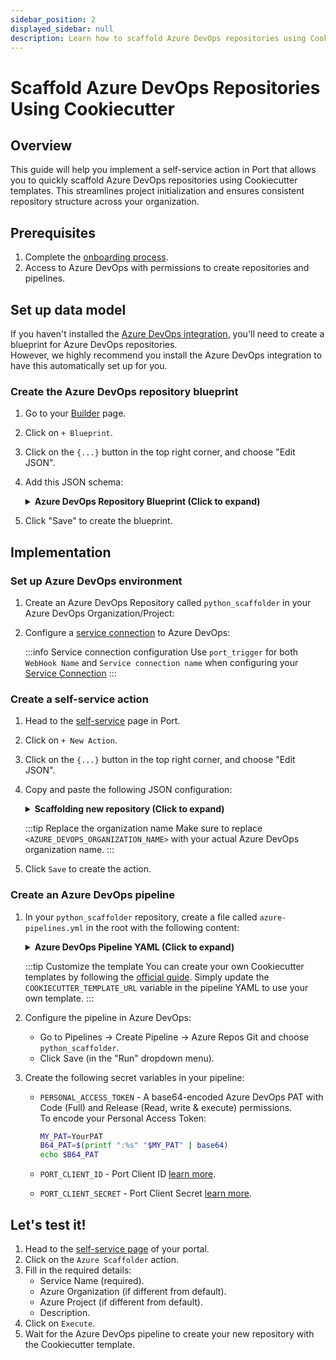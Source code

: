 ```yaml
---
sidebar_position: 2
displayed_sidebar: null
description: Learn how to scaffold Azure DevOps repositories using Cookiecutter templates via Port Actions.
---
```


# Scaffold Azure DevOps Repositories Using Cookiecutter

## Overview
This guide will help you implement a self-service action in Port that allows you to quickly scaffold Azure DevOps repositories using Cookiecutter templates. This streamlines project initialization and ensures consistent repository structure across your organization.  

## Prerequisites
1. Complete the [onboarding process](/getting-started/overview).
2. Access to Azure DevOps with permissions to create repositories and pipelines.

## Set up data model

If you haven't installed the [Azure DevOps integration](https://docs.port.io/build-your-software-catalog/sync-data-to-catalog/git/azure-devops/installation), you'll need to create a blueprint for Azure DevOps repositories.  
However, we highly recommend you install the Azure DevOps integration to have this automatically set up for you.

<h3> Create the Azure DevOps repository blueprint </h3>

1. Go to your [Builder](https://app.getport.io/settings/data-model) page.
2. Click on `+ Blueprint`.
3. Click on the `{...}` button in the top right corner, and choose "Edit JSON".
4. Add this JSON schema:

    <details>
    <summary><b>Azure DevOps Repository Blueprint (Click to expand)</b></summary>

    ```json showLineNumbers
    {
      "identifier": "azureDevopsRepository",
      "title": "Azure DevOps Repository",
      "icon": "Azure",
      "schema": {
        "properties": {
          "url": {
            "title": "URL",
            "type": "string",
            "format": "url",
            "description": "The URL of the Azure DevOps repository"
          },
          "readme": {
            "title": "README",
            "type": "string",
            "description": "The content of the repository's README file"
          },
          "defaultBranch": {
            "title": "Default Branch",
            "type": "string",
            "description": "The default branch of the repository"
          }
        },
        "required": []
      },
      "mirrorProperties": {},
      "calculationProperties": {},
      "relations": {}
    }
    ```

    </details>

5. Click "Save" to create the blueprint.

## Implementation

### Set up Azure DevOps environment

1. Create an Azure DevOps Repository called `python_scaffolder` in your Azure DevOps Organization/Project:

2. Configure a [service connection](https://learn.microsoft.com/en-us/azure/devops/pipelines/library/service-endpoints?view=azure-devops&tabs=yaml) to Azure DevOps:

   :::info Service connection configuration
   Use `port_trigger` for both `WebHook Name` and `Service connection name` when configuring your [Service Connection](https://learn.microsoft.com/en-us/azure/devops/pipelines/library/service-endpoints?view=azure-devops&tabs=yaml)
   :::

### Create a self-service action

1. Head to the [self-service](https://app.getport.io/self-serve) page in Port.
2. Click on `+ New Action`.
3. Click on the `{...}` button in the top right corner, and choose "Edit JSON".
4. Copy and paste the following JSON configuration:

    <details>
    <summary><b>Scaffolding new repository (Click to expand)</b></summary>

    ```json showLineNumbers
    {
      "identifier": "azure_scaffolder",
      "title": "Azure Scaffolder",
      "icon": "Azure",
      "trigger": {
        "type": "self-service",
        "operation": "CREATE",
        "userInputs": {
          "properties": {
            "service_name": {
              "icon": "DefaultProperty",
              "title": "Service Name",
              "type": "string",
              "description": "Name of the service to scaffold"
            },
            "azure_organization": {
              "icon": "DefaultProperty",
              "title": "Azure Organization",
              "type": "string",
              "description": "Your Azure DevOps organization name"
            },
            "azure_project": {
              "icon": "DefaultProperty",
              "title": "Azure Project",
              "type": "string",
              "description": "Your Azure DevOps project name"
            },
            "description": {
              "icon": "DefaultProperty",
              "title": "Description",
              "type": "string",
              "description": "Service description"
            }
          },
          "required": [
            "service_name"
          ],
          "order": [
            "service_name",
            "azure_organization",
            "azure_project",
            "description"
          ]
        },
        "blueprintIdentifier": "azureDevopsRepository"
      },
      "invocationMethod": {
        "type": "AZURE_DEVOPS",
        "webhook": "port_trigger",
        "org": "<AZURE_DEVOPS_ORGANIZATION_NAME>",
        "payload": {
          "properties": {
            "service_name": "{{.inputs.\"service_name\"}}",
            "azure_organization": "{{.inputs.\"azure_organization\"}}",
            "azure_project": "{{.inputs.\"azure_project\"}}",
            "description": "{{.inputs.\"description\"}}"
          },
          "port_context": {
            "entity": "{{.entity}}",
            "blueprint": "{{.action.blueprint}}",
            "runId": "{{.run.id}}",
            "trigger": "{{ .trigger }}"
          }
        }
      },
      "requiredApproval": false
    }
    ```

    </details>

    :::tip Replace the organization name
    Make sure to replace `<AZURE_DEVOPS_ORGANIZATION_NAME>` with your actual Azure DevOps organization name.
    :::

5. Click `Save` to create the action.

### Create an Azure DevOps pipeline

1. In your `python_scaffolder` repository, create a file called `azure-pipelines.yml` in the root with the following content:

    <details>
    <summary><b>Azure DevOps Pipeline YAML (Click to expand)</b></summary>

    ```yml showLineNumbers
    trigger: none

    pool:
      vmImage: "ubuntu-latest"

    variables:
      RUN_ID: "${{ parameters.port_trigger.port_context.runId }}"
      BLUEPRINT_ID: "${{ parameters.port_trigger.port_context.blueprint }}"
      SERVICE_NAME: "${{ parameters.port_trigger.properties.service_name }}"
      DESCRIPTION: "${{ parameters.port_trigger.properties.description }}"
      AZURE_ORGANIZATION: "${{ parameters.port_trigger.properties.azure_organization }}"
      AZURE_PROJECT: "${{ parameters.port_trigger.properties.azure_project }}"

    resources:
      webhooks:
        - webhook: port_trigger
          connection: port_trigger

    stages:
      - stage: fetch_port_access_token
        jobs:
          - job: fetch_port_access_token
            steps:
              - script: |
                  sudo apt-get update
                  sudo apt-get install -y jq
              - script: |
                  accessToken=$(curl -X POST \
                        -H 'Content-Type: application/json' \
                        -d '{"clientId": "$(PORT_CLIENT_ID)", "clientSecret": "$(PORT_CLIENT_SECRET)"}' \
                        -s 'https://api.getport.io/v1/auth/access_token' | jq -r '.accessToken')
                  echo "##vso[task.setvariable variable=accessToken;isOutput=true]$accessToken"
                displayName: Fetch Access Token and Run ID
                name: getToken

      - stage: scaffold
        dependsOn:
          - fetch_port_access_token
        jobs:
          - job: scaffold
            variables:
              COOKIECUTTER_TEMPLATE_URL: "https://github.com/brettcannon/python-azure-web-app-cookiecutter"
            steps:
              - script: |
                  sudo apt-get update
                  sudo apt-get install -y jq
                  sudo pip install cookiecutter -q
              - script: |
                  # Create the repository
                  PROJECT_ID=$(curl -X GET "https://dev.azure.com/${{ variables.AZURE_ORGANIZATION }}/_apis/projects/${{ variables.AZURE_PROJECT }}?api-version=7.0" \
                  -H "Authorization: Basic $(PERSONAL_ACCESS_TOKEN)" \
                  -H "Content-Type: application/json" \
                  -H "Content-Length: 0" | jq .id)

                  if [[ -z "$PROJECT_ID" ]]; then
                    echo "Failed to fetch Azure Devops Project ID."
                    exit 1
                  fi

                  PAYLOAD='{"name":"${{ variables.SERVICE_NAME }}","project":{"id":'$PROJECT_ID'}}'

                  CREATE_REPO_RESPONSE=$(curl -X POST "https://dev.azure.com/${{ variables.AZURE_ORGANIZATION }}/_apis/git/repositories?api-version=7.0" \
                  -H "Authorization: Basic $(PERSONAL_ACCESS_TOKEN)" \
                  -H "Content-Type: application/json" \
                  -d $PAYLOAD)

                  PROJECT_URL=$(echo $CREATE_REPO_RESPONSE | jq -r .webUrl)

                  if [[ -z "$PROJECT_URL" ]]; then
                    echo "Failed to create Azure Devops repository."
                    exit 1
                  fi

                  echo "##vso[task.setvariable variable=PROJECT_URL;isOutput=true]$PROJECT_URL"

                  cat <<EOF > cookiecutter.yaml
                  default_context:
                    site_name: "${{ variables.SERVICE_NAME }}"
                    python_version: "3.6.0"
                  EOF
                  cookiecutter $COOKIECUTTER_TEMPLATE_URL --no-input --config-file cookiecutter.yaml --output-dir scaffold_out

                  echo "Initializing new repository..."
                  git config --global user.email "scaffolder@email.com"
                  git config --global user.name "Mighty Scaffolder"
                  git config --global init.defaultBranch "main"

                  cd "scaffold_out/${{ variables.SERVICE_NAME }}"
                  git init
                  git add .
                  git commit -m "Initial commit"
                  decoded_pat=$(echo $(PERSONAL_ACCESS_TOKEN) | base64 -d)
                  git remote add origin https://$decoded_pat@dev.azure.com/${{ variables.AZURE_ORGANIZATION }}/${{ variables.AZURE_PROJECT }}/_git/${{ variables.SERVICE_NAME }}
                  git push -u origin --all
                name: scaffold

      - stage: upsert_entity
        dependsOn:
          - fetch_port_access_token
          - scaffold
        jobs:
          - job: upsert_entity
            variables:
              accessToken: $[ stageDependencies.fetch_port_access_token.fetch_port_access_token.outputs['getToken.accessToken'] ]
              PROJECT_URL: $[ stageDependencies.scaffold.scaffold.outputs['scaffold.PROJECT_URL'] ]
            steps:
              - script: |
                  sudo apt-get update
                  sudo apt-get install -y jq
              - script: |
                  curl -X POST \
                    -H 'Content-Type: application/json' \
                    -H 'Authorization: Bearer $(accessToken)' \
                    -d '{
                        "identifier": "${{ variables.SERVICE_NAME }}",
                        "title": "${{ variables.SERVICE_NAME }}",
                        "properties": {"description":"${{ variables.DESCRIPTION }}","url":"$(PROJECT_URL)" },
                        "relations": {}
                      }' \
                    "https://api.getport.io/v1/blueprints/${{ variables.BLUEPRINT_ID }}/entities?upsert=true&run_id=${{ variables.RUN_ID }}&create_missing_related_entities=true"

      - stage: update_run_status
        dependsOn:
          - upsert_entity
          - fetch_port_access_token
          - scaffold
        jobs:
          - job: update_run_status
            variables:
              accessToken: $[ stageDependencies.fetch_port_access_token.fetch_port_access_token.outputs['getToken.accessToken'] ]
              PROJECT_URL: $[ stageDependencies.scaffold.scaffold.outputs['scaffold.PROJECT_URL'] ]
            steps:
              - script: |
                  sudo apt-get update
                  sudo apt-get install -y jq
              - script: |
                  curl -X PATCH \
                    -H 'Content-Type: application/json' \
                    -H 'Authorization: Bearer $(accessToken)' \
                    -d '{"status":"SUCCESS", "message": {"run_status": "Scaffold ${{ variables.SERVICE_NAME }} finished successfully!\\n Project URL: $(PROJECT_URL)" }}' \
                    "https://api.getport.io/v1/actions/runs/${{ variables.RUN_ID }}"

      - stage: update_run_status_failed
        dependsOn:
          - upsert_entity
          - fetch_port_access_token
          - scaffold
        condition: failed()
        jobs:
          - job: update_run_status_failed
            variables:
              accessToken: $[ stageDependencies.fetch_port_access_token.fetch_port_access_token.outputs['getToken.accessToken'] ]
            steps:
              - script: |
                  curl -X PATCH \
                    -H 'Content-Type: application/json' \
                    -H 'Authorization: Bearer $(accessToken)' \
                    -d '{"status":"FAILURE", "message": {"run_status": "Scaffold ${{ variables.SERVICE_NAME }} failed" }}' \
                    "https://api.getport.io/v1/actions/runs/${{ variables.RUN_ID }}"
    ```

    </details>

    :::tip Customize the template
    You can create your own Cookiecutter templates by following the [official guide](https://cookiecutter.readthedocs.io/en/2.0.2/tutorials.html#create-your-very-own-cookiecutter-project-template). Simply update the `COOKIECUTTER_TEMPLATE_URL` variable in the pipeline YAML to use your own template.
    :::

2. Configure the pipeline in Azure DevOps:
   - Go to Pipelines → Create Pipeline → Azure Repos Git and choose `python_scaffolder`.
   - Click Save (in the "Run" dropdown menu).

3. Create the following secret variables in your pipeline:
   - `PERSONAL_ACCESS_TOKEN` - A base64-encoded Azure DevOps PAT with Code (Full) and Release (Read, write & execute) permissions.  
        To encode your Personal Access Token:

        ```bash
        MY_PAT=YourPAT
        B64_PAT=$(printf ":%s" "$MY_PAT" | base64)
        echo $B64_PAT
        ```
   - `PORT_CLIENT_ID` - Port Client ID [learn more](/build-your-software-catalog/custom-integration/api/#get-api-token).
   - `PORT_CLIENT_SECRET` - Port Client Secret [learn more](/build-your-software-catalog/custom-integration/api/#get-api-token).

  

## Let's test it!

1. Head to the [self-service page](https://app.getport.io/self-serve) of your portal.
2. Click on the `Azure Scaffolder` action.
3. Fill in the required details:
   - Service Name (required).
   - Azure Organization (if different from default).
   - Azure Project (if different from default).
   - Description.
4. Click on `Execute`.
5. Wait for the Azure DevOps pipeline to create your new repository with the Cookiecutter template.
